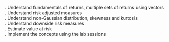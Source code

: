 . Understand fundamentals of returns, multiple sets of returns using vectors<br>
. Understand risk adjusted measures<br>
. Understand non-Gaussian distribution, skewness and kurtosis<br>
. Understand downside risk measures<br>
. Estimate value at risk<br>
. Implement the concepts using the lab sessions<br>
